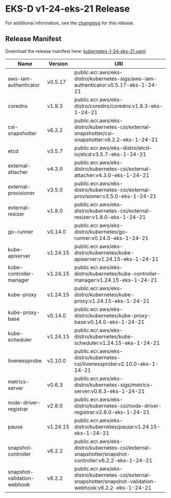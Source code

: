 # EKS-D v1-24-eks-21 Release

For additional information, see the [changelog](CHANGELOG-v1-24-eks-21.md) for this release.

## Release Manifest

Download the release manifest here: [kubernetes-1-24-eks-21.yaml](https://distro.eks.amazonaws.com/kubernetes-1-24/kubernetes-1-24-eks-21.yaml)

| Name | Version | URI |
|------|---------|-----|
| aws-iam-authenticator | v0.5.17 | public.ecr.aws/eks-distro/kubernetes-sigs/aws-iam-authenticator:v0.5.17-eks-1-24-21 |
| coredns | v1.9.3 | public.ecr.aws/eks-distro/coredns/coredns:v1.9.3-eks-1-24-21 |
| csi-snapshotter | v6.2.2 | public.ecr.aws/eks-distro/kubernetes-csi/external-snapshotter/csi-snapshotter:v6.2.2-eks-1-24-21 |
| etcd | v3.5.7 | public.ecr.aws/eks-distro/etcd-io/etcd:v3.5.7-eks-1-24-21 |
| external-attacher | v4.3.0 | public.ecr.aws/eks-distro/kubernetes-csi/external-attacher:v4.3.0-eks-1-24-21 |
| external-provisioner | v3.5.0 | public.ecr.aws/eks-distro/kubernetes-csi/external-provisioner:v3.5.0-eks-1-24-21 |
| external-resizer | v1.8.0 | public.ecr.aws/eks-distro/kubernetes-csi/external-resizer:v1.8.0-eks-1-24-21 |
| go-runner | v0.14.0 | public.ecr.aws/eks-distro/kubernetes/go-runner:v0.14.0-eks-1-24-21 |
| kube-apiserver | v1.24.15 | public.ecr.aws/eks-distro/kubernetes/kube-apiserver:v1.24.15-eks-1-24-21 |
| kube-controller-manager | v1.24.15 | public.ecr.aws/eks-distro/kubernetes/kube-controller-manager:v1.24.15-eks-1-24-21 |
| kube-proxy | v1.24.15 | public.ecr.aws/eks-distro/kubernetes/kube-proxy:v1.24.15-eks-1-24-21 |
| kube-proxy-base | v0.14.0 | public.ecr.aws/eks-distro/kubernetes/kube-proxy-base:v0.14.0-eks-1-24-21 |
| kube-scheduler | v1.24.15 | public.ecr.aws/eks-distro/kubernetes/kube-scheduler:v1.24.15-eks-1-24-21 |
| livenessprobe | v2.10.0 | public.ecr.aws/eks-distro/kubernetes-csi/livenessprobe:v2.10.0-eks-1-24-21 |
| metrics-server | v0.6.3 | public.ecr.aws/eks-distro/kubernetes-sigs/metrics-server:v0.6.3-eks-1-24-21 |
| node-driver-registrar | v2.8.0 | public.ecr.aws/eks-distro/kubernetes-csi/node-driver-registrar:v2.8.0-eks-1-24-21 |
| pause | v1.24.15 | public.ecr.aws/eks-distro/kubernetes/pause:v1.24.15-eks-1-24-21 |
| snapshot-controller | v6.2.2 | public.ecr.aws/eks-distro/kubernetes-csi/external-snapshotter/snapshot-controller:v6.2.2-eks-1-24-21 |
| snapshot-validation-webhook | v6.2.2 | public.ecr.aws/eks-distro/kubernetes-csi/external-snapshotter/snapshot-validation-webhook:v6.2.2-eks-1-24-21 |
